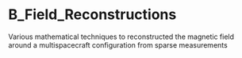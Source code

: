 # B_Field_Reconstructions
Various mathematical techniques to reconstructed the magnetic field around a multispacecraft configuration from sparse measurements
